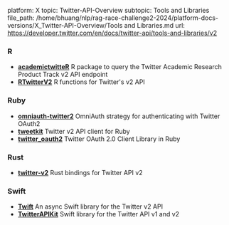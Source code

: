 platform: X
topic: Twitter-API-Overview
subtopic: Tools and Libraries
file_path: /home/bhuang/nlp/rag-race-challenge2-2024/platform-docs-versions/X_Twitter-API-Overview/Tools and Libraries.md
url: https://developer.twitter.com/en/docs/twitter-api/tools-and-libraries/v2

### R

* [**academictwitteR**](https://github.com/cjbarrie/academictwitteR) R package to query the Twitter Academic Research Product Track v2 API endpoint
* [**RTwitterV2**](https://github.com/MaelKubli/RTwitterV2) R functions for Twitter's v2 API

### Ruby

* [**omniauth-twitter2**](https://github.com/unasuke/omniauth-twitter2) OmniAuth strategy for authenticating with Twitter OAuth2
* [**tweetkit**](https://github.com/julianfssen/tweetkit) Twitter v2 API client for Ruby
* [**twitter\_oauth2**](https://github.com/nov/twitter_oauth2) Twitter OAuth 2.0 Client Library in Ruby

### Rust

* [**twitter-v2**](https://github.com/jpopesculian/twitter-v2-rs) Rust bindings for Twitter API v2

### Swift

* [**Twift**](https://github.com/daneden/Twift/) An async Swift library for the Twitter v2 API
* [**TwitterAPIKit**](https://github.com/mironal/TwitterAPIKit) Swift library for the Twitter API v1 and v2